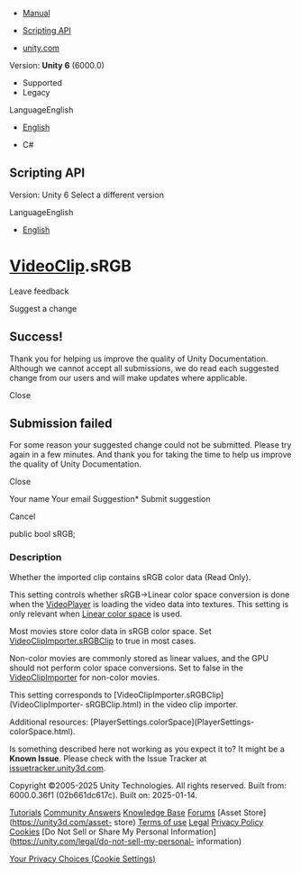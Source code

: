 [ ]()

  * [Manual](../Manual/index.html)
  * [Scripting API](../ScriptReference/index.html)

  * [unity.com](https://unity.com/)

Version: **Unity 6** (6000.0)

  * Supported
  * Legacy

LanguageEnglish

  * [English]()

  * C#

[ ](https://docs.unity3d.com)

## Scripting API

Version: Unity 6 Select a different version

LanguageEnglish

  * [English]()

#  [VideoClip](Video.VideoClip.html).sRGB

Leave feedback

Suggest a change

## Success!

Thank you for helping us improve the quality of Unity Documentation. Although
we cannot accept all submissions, we do read each suggested change from our
users and will make updates where applicable.

Close

## Submission failed

For some reason your suggested change could not be submitted. Please <a>try
again</a> in a few minutes. And thank you for taking the time to help us
improve the quality of Unity Documentation.

Close

Your name Your email Suggestion* Submit suggestion

Cancel

[ ]()

public bool sRGB;

### Description

Whether the imported clip contains sRGB color data (Read Only).

This setting controls whether sRGB->Linear color space conversion is done when
the [VideoPlayer](Video.VideoPlayer.html) is loading the video data into
textures. This setting is only relevant when [Linear color
space](../Manual/LinearLighting.html) is used.  
  
Most movies store color data in sRGB color space. Set
[VideoClipImporter.sRGBClip](VideoClipImporter-sRGBClip.html) to true in most
cases.  
  
Non-color movies are commonly stored as linear values, and the GPU should not
perform color space conversions. Set to false in the
[VideoClipImporter](VideoClipImporter.html) for non-color movies.  
  
This setting corresponds to [VideoClipImporter.sRGBClip](VideoClipImporter-
sRGBClip.html) in the video clip importer.  
  
Additional resources: [PlayerSettings.colorSpace](PlayerSettings-
colorSpace.html).

Is something described here not working as you expect it to? It might be a
**Known Issue**. Please check with the Issue Tracker at
[issuetracker.unity3d.com](https://issuetracker.unity3d.com).

Copyright ©2005-2025 Unity Technologies. All rights reserved. Built from:
6000.0.36f1 (02b661dc617c). Built on: 2025-01-14.

[Tutorials](https://unity3d.com/learn) [Community
Answers](https://answers.unity3d.com) [Knowledge
Base](https://support.unity3d.com/hc/en-us)
[Forums](https://forum.unity3d.com) [Asset Store](https://unity3d.com/asset-
store) [Terms of use](https://docs.unity3d.com/Manual/TermsOfUse.html)
[Legal](https://unity.com/legal) [Privacy
Policy](https://unity.com/legal/privacy-policy)
[Cookies](https://unity.com/legal/cookie-policy) [Do Not Sell or Share My
Personal Information](https://unity.com/legal/do-not-sell-my-personal-
information)

[Your Privacy Choices (Cookie Settings)](javascript:void\(0\);)

